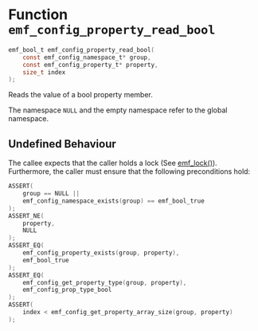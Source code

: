 # Function `emf_config_property_read_bool`

```c
emf_bool_t emf_config_property_read_bool(
    const emf_config_namespace_t* group,
    const emf_config_property_t* property,
    size_t index
);
```

Reads the value of a bool property member.

The namespace `NULL` and the empty namespace refer to the global namespace.

## Undefined Behaviour

The callee expects that the caller holds a lock (See [emf_lock()](./fn.emf_lock.md)).  
Furthermore, the caller must ensure that the following preconditions hold:

```c
ASSERT(
    group == NULL ||
    emf_config_namespace_exists(group) == emf_bool_true
);
ASSERT_NE(
    property,
    NULL
);
ASSERT_EQ(
    emf_config_property_exists(group, property),
    emf_bool_true
);
ASSERT_EQ(
    emf_config_get_property_type(group, property),
    emf_config_prop_type_bool
);
ASSERT(
    index < emf_config_get_property_array_size(group, property)
);
```
